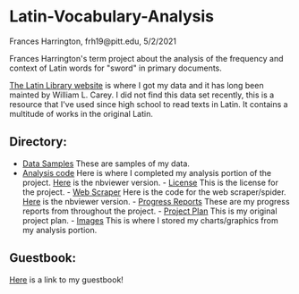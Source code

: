 # Latin-Vocabulary-Analysis
<p>Frances Harrington, frh19@pitt.edu, 5/2/2021</p>
<p>Frances Harrington's term project about the analysis of the frequency and context of Latin words for "sword" in primary documents.</p>

[The Latin Library website](https://www.thelatinlibrary.com/) is where I got my data and it has long been mainted by William L. Carey. I did not find this data set recently, this is a resource that I've used since high school to read texts in Latin. It contains a multitude of works in the original Latin.

## Directory:
   - [Data Samples](https://github.com/Data-Science-for-Linguists-2021/Latin-Vocabulary-Analysis/tree/main/data_samples) These are samples of my data.
   - [Analysis code](https://github.com/Data-Science-for-Linguists-2021/Latin-Vocabulary-Analysis/blob/main/AnalysisCode.ipynb) Here is where I completed my analysis portion of the project. [Here](https://nbviewer.jupyter.org/github/Data-Science-for-Linguists-2021/Latin-Vocabulary-Analysis/blob/main/AnalysisCode.ipynb) is the nbviewer version.
    - [License](https://github.com/Data-Science-for-Linguists-2021/Latin-Vocabulary-Analysis/blob/main/LICENSE.md) This is the license for the project.
    - [Web Scraper](https://github.com/Data-Science-for-Linguists-2021/Latin-Vocabulary-Analysis/blob/main/LatLibSpider.ipynb) Here is the code for the web scraper/spider. [Here](https://nbviewer.jupyter.org/github/Data-Science-for-Linguists-2021/Latin-Vocabulary-Analysis/blob/main/LatLibSpider.ipynb) is the nbviewer version.
    - [Progress Reports](https://github.com/Data-Science-for-Linguists-2021/Latin-Vocabulary-Analysis/blob/main/progress_report.md) These are my progress reports from throughout the project.
    - [Project Plan](https://github.com/Data-Science-for-Linguists-2021/Latin-Vocabulary-Analysis/blob/main/project_plan.md) This is my original project plan.
    - [Images](https://github.com/Data-Science-for-Linguists-2021/Latin-Vocabulary-Analysis/tree/main/Images) This is where I stored my charts/graphics from my analysis portion.

## Guestbook:
[Here](https://github.com/Data-Science-for-Linguists-2021/Class-Lounge/blob/main/guestbooks/guestbook_frances.md) is a link to my guestbook!
